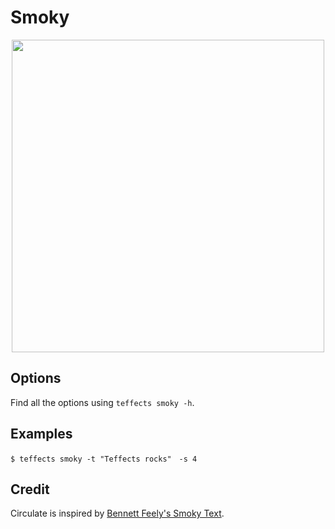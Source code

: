 # Smoky

<p align="center">
<img width="500" src="https://raw.githubusercontent.com/shinokada/teffects/main/images/smoky.gif" />
</p>

## Options

Find all the options using `teffects smoky -h`.

## Examples

```
$ teffects smoky -t "Teffects rocks"　-s 4
```

## Credit

Circulate is inspired by [Bennett Feely's Smoky Text](https://codepen.io/bennettfeely/pen/lgybC).

